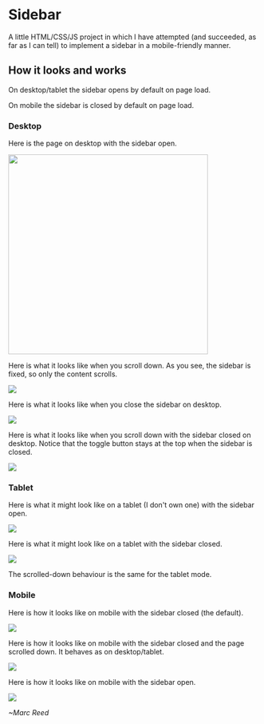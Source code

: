 # Sidebar

A little HTML/CSS/JS project in which I have attempted (and succeeded, as far as I can tell) to implement a sidebar in a mobile-friendly manner.

## How it looks and works

On desktop/tablet the sidebar opens by default on page load.

On mobile the sidebar is closed by default on page load.

### Desktop

Here is the page on desktop with the sidebar open.

<img src="desktop_open.png" width="400">

Here is what it looks like when you scroll down. As you see, the sidebar is fixed, so only the content scrolls.

![](desktop_open_scrolled_down.png "")

Here is what it looks like when you close the sidebar on desktop.

![](desktop_closed.png "")

Here is what it looks like when you scroll down with the sidebar closed on desktop. Notice that the toggle button stays at the top when the sidebar is closed.

![](desktop_closed_scrolled_down.png "")

### Tablet

Here is what it might look like on a tablet (I don't own one) with the sidebar open.

![](tablet_open.png "")

Here is what it might look like on a tablet with the sidebar closed.

![](tablet_closed.png "")

The scrolled-down behaviour is the same for the tablet mode.

### Mobile

Here is how it looks like on mobile with the sidebar closed (the default).

![](mobile_closed.jpeg "")

Here is how it looks like on mobile with the sidebar closed and the page scrolled down. It behaves as on desktop/tablet.

![](mobile_closed_scrolled_down.jpeg "")

Here is how it looks like on mobile with the sidebar open.

![](mobile_open.jpeg "")

*~Marc Reed*